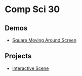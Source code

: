 # Comp Sci 30

## Demos
- [Square Moving Around Screen](square-moving)


## Projects

- [Interactive Scene](interactive-scene)
